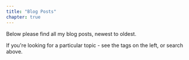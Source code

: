```yaml
---
title: "Blog Posts"
chapter: true
---
```


Below please find all my blog posts, newest to oldest. 

If you're looking for a particular topic - see the tags on the left, or search above.

